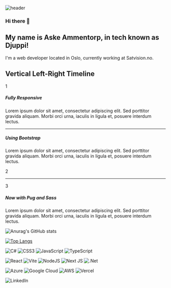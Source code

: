 ![header](https://capsule-render.vercel.app/api?type=slice&color=0:a96f44,100:f2ecb6&height=300&section=header&text=Hi%20there,%-nl-&desc=I'm%20Djuppi&fontSize=80&fontAlignY=35&rotate=19&descSize=70&&descAlignY=70)

### Hi there 👋

## My name is Aske Ammentorp, in tech known as Djuppi!

I'm a web developer located in Oslo, currently working at Satvision.no.
<html>

<div class="container-fluid blue-bg">
  <div class="container">
    <h2 class="pb-3 pt-2">Vertical Left-Right Timeline</h2>
    <div class="row align-items-center how-it-works">
      <div class="col-2 text-center bottom">
        <div class="circle">1</div>
      </div>
      <div class="col-6">
        <h5>Fully Responsive</h5>
        <p>Lorem ipsum dolor sit amet, consectetur adipiscing elit. Sed porttitor gravida aliquam. Morbi orci urna, iaculis in ligula et, posuere interdum lectus.</p>
      </div>
    </div>
    <div class="row timeline">
      <div class="col-2">
        <div class="corner top-right"></div>
      </div>
      <div class="col-8">
        <hr/>
      </div>
      <div class="col-2">
        <div class="corner left-bottom"></div>
      </div>
    </div>
    <!--second section-->
    <div class="row align-items-center justify-content-end how-it-works">
      <div class="col-6 text-right">
        <h5>Using Bootstrap</h5>
        <p>Lorem ipsum dolor sit amet, consectetur adipiscing elit. Sed porttitor gravida aliquam. Morbi orci urna, iaculis in ligula et, posuere interdum lectus.</p>
      </div>
      <div class="col-2 text-center full">
        <div class="circle">2</div>
      </div>
    </div>
    <!--path between 2-3-->
    <div class="row timeline">
      <div class="col-2">
        <div class="corner right-bottom"></div>
      </div>
      <div class="col-8">
        <hr/>
      </div>
      <div class="col-2">
        <div class="corner top-left"></div>
      </div>
    </div>
    <!--third section-->
    <div class="row align-items-center how-it-works">
      <div class="col-2 text-center top">
        <div class="circle">3</div>
      </div>
      <div class="col-6">
        <h5>Now with Pug and Sass</h5>
        <p>Lorem ipsum dolor sit amet, consectetur adipiscing elit. Sed porttitor gravida aliquam. Morbi orci urna, iaculis in ligula et, posuere interdum lectus.</p>
      </div>
    </div>
  </div>
</div>
</html>

![Anurag's GitHub stats](https://github-readme-stats.vercel.app/api?username=djuppi&show_icons=true&theme=merko)

[![Top Langs](https://github-readme-stats.vercel.app/api/top-langs/?username=djuppi&theme=merko)](https://github.com/anuraghazra/github-readme-stats)

![C#](https://img.shields.io/badge/c%23-%23239120.svg?style=for-the-badge&logo=csharp&logoColor=white) ![CSS3](https://img.shields.io/badge/css3-%231572B6.svg?style=for-the-badge&logo=css3&logoColor=white) ![JavaScript](https://img.shields.io/badge/javascript-%23323330.svg?style=for-the-badge&logo=javascript&logoColor=%23F7DF1E) ![TypeScript](https://img.shields.io/badge/typescript-%23007ACC.svg?style=for-the-badge&logo=typescript&logoColor=white)

![React](https://img.shields.io/badge/react-%2320232a.svg?style=for-the-badge&logo=react&logoColor=%2361DAFB) ![Vite](https://img.shields.io/badge/vite-%23646CFF.svg?style=for-the-badge&logo=vite&logoColor=white) ![NodeJS](https://img.shields.io/badge/node.js-6DA55F?style=for-the-badge&logo=node.js&logoColor=white) ![Next JS](https://img.shields.io/badge/Next-black?style=for-the-badge&logo=next.js&logoColor=white) ![.Net](https://img.shields.io/badge/.NET-5C2D91?style=for-the-badge&logo=.net&logoColor=white) 

![Azure](https://img.shields.io/badge/azure-%230072C6.svg?style=for-the-badge&logo=microsoftazure&logoColor=white) ![Google Cloud](https://img.shields.io/badge/GoogleCloud-%234285F4.svg?style=for-the-badge&logo=google-cloud&logoColor=white)	![AWS](https://img.shields.io/badge/AWS-%23FF9900.svg?style=for-the-badge&logo=amazon-aws&logoColor=white) ![Vercel](https://img.shields.io/badge/vercel-%23000000.svg?style=for-the-badge&logo=vercel&logoColor=white)

![LinkedIn](https://img.shields.io/badge/linkedin-%230077B5.svg?style=for-the-badge&logo=linkedin&logoColor=white) 
